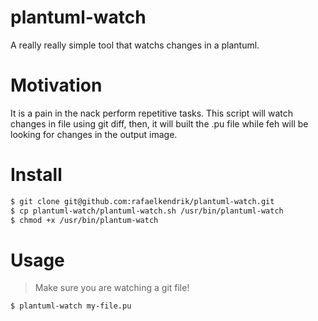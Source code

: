 # plantuml-watch
A really really simple tool that watchs changes in a plantuml.

# Motivation
It is a pain in the nack perform repetitive tasks. This script will watch changes in file using git diff, then, it will built
the .pu file while feh will be looking for changes in the output image.

# Install
```sh
$ git clone git@github.com:rafaelkendrik/plantuml-watch.git
$ cp plantuml-watch/plantuml-watch.sh /usr/bin/plantuml-watch
$ chmod +x /usr/bin/plantum-watch
```

# Usage
> Make sure you are watching a git file!

```sh
$ plantuml-watch my-file.pu
```
